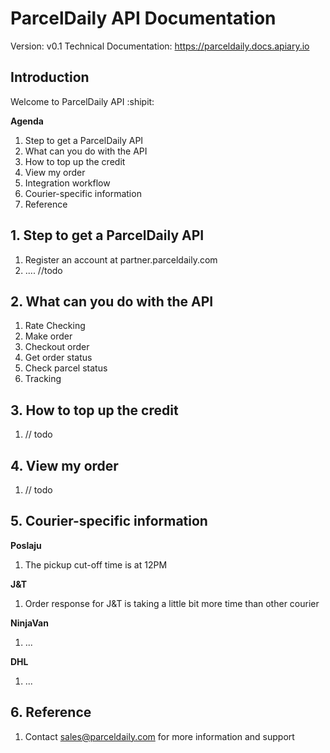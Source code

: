 # ParcelDaily API Documentation
Version: v0.1
Technical Documentation: https://parceldaily.docs.apiary.io

## Introduction
Welcome to ParcelDaily API :shipit:

**Agenda**
1. Step to get a ParcelDaily API
2. What can you do with the API
3. How to top up the credit
4. View my order
5. Integration workflow
6. Courier-specific information
7. Reference

## 1. Step to get a ParcelDaily API
1. Register an account at partner.parceldaily.com
2. .... //todo

## 2. What can you do with the API
1. Rate Checking
2. Make order
3. Checkout order
4. Get order status
5. Check parcel status
6. Tracking

## 3. How to top up the credit
1. // todo

## 4. View my order
1. // todo

## 5. Courier-specific information
**Poslaju**
1. The pickup cut-off time is at 12PM

**J&T**
1. Order response for J&T is taking a little bit more time than other courier

**NinjaVan**
1. ...

**DHL**
1. ...

## 6. Reference
1. Contact sales@parceldaily.com for more information and support
